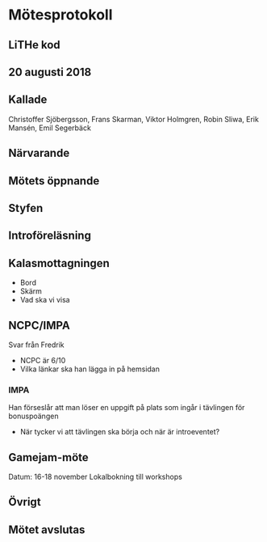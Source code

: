 # Mötesprotokoll

## LiTHe kod

## 20 augusti 2018

## Kallade
Christoffer Sjöbergsson, Frans Skarman, Viktor Holmgren, Robin Sliwa, Erik Mansén, Emil Segerbäck

## Närvarande

## Mötets öppnande

## Styfen

## Introföreläsning

## Kalasmottagningen

- Bord
- Skärm
 - Vad ska vi visa

## NCPC/IMPA

Svar från Fredrik

- NCPC är 6/10
- Vilka länkar ska han lägga in på hemsidan

### IMPA
Han förseslår att man löser en uppgift på plats som ingår i tävlingen för bonuspoängen

- När tycker vi att tävlingen ska börja och när är introeventet?


## Gamejam-möte

Datum: 16-18 november
Lokalbokning till workshops

## Övrigt



## Mötet avslutas

